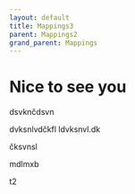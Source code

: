 ```yaml
---
layout: default
title: Mappings3
parent: Mappings2
grand_parent: Mappings
---
```


# Nice to see you


dsvknčdsvn

dvksnlvdčkfl
ldvksnvl.dk

čksvnsl

mdlmxb

t2